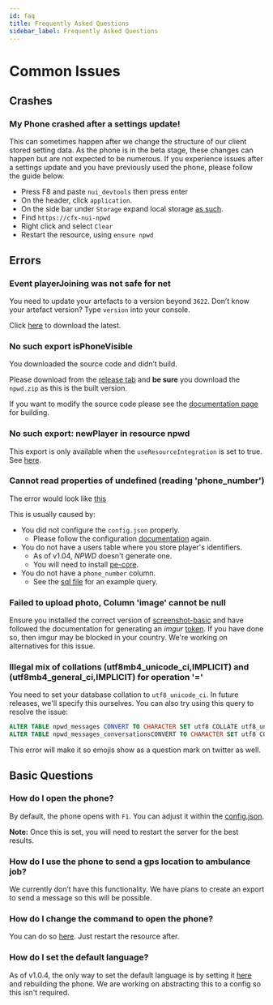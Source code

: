 ```yaml
---
id: faq
title: Frequently Asked Questions
sidebar_label: Frequently Asked Questions  
---
```


# Common Issues

## Crashes

### My Phone crashed after a settings update!

This can sometimes happen after we change the structure of our client stored setting data. As the phone is in the beta stage, these changes can happen but are not expected to be numerous. If you experience issues after a settings update and you have previously used the phone, please follow the guide below.

- Press F8 and paste `nui_devtools` then press enter
- On the header, click `application`. 
- On the side bar under `Storage` expand local storage [as such](https://i.imgur.com/1hvb8Fk.png).
- Find `https://cfx-nui-npwd`
- Right click and select `Clear`
- Restart the resource, using `ensure npwd `

## Errors

### Event playerJoining was not safe for net

You need to update your artefacts to a version beyond `3622`. Don’t know your artefact version? Type `version` into your console. 

Click [here](https://runtime.fivem.net/artifacts/fivem/build_server_windows/master/?) to download the latest.

### No such export isPhoneVisible

You downloaded the source code and didn’t build.

Please download from the [release tab](https://github.com/project-error/npwd/releases) and **be sure** you download the `npwd.zip` as this is the built version.

If you want to modify the source code please see the [documentation page](dev/DevelopmentBootstrap.md) for building.

### No such export: newPlayer in resource npwd

This export is only available when the `useResourceIntegration` is set to true. See [here](https://github.com/project-error/npwd/blob/fc2a905f0fd85db797b716053b8f0d4398b8bd61/config.json#L8).

### Cannot read properties of undefined (reading 'phone_number')
The error would look like [this](https://i.imgur.com/IIM0vEd.png)

This is usually caused by:
- You did not configure the `config.json` properly.
    - Please follow the configuration [documentation](start/installation#basic-configuration) again.
- You do not have a users table where you store player's identifiers. 
    - As of v1.04, *NPWD* doesn't generate one. 
    - You will need to install [pe-core](https://github.com/project-error/pe-core).
- You do not have a `phone_number` column. 
    - See the [sql file](https://github.com/project-error/npwd/blob/13335e98d55ea7a082bf08c7c17f24866658a2d1/import.sql#L3) for an example query.

### Failed to upload photo, Column 'image' cannot be null
Ensure you installed the correct version of [screenshot-basic](https://github.com/project-error/screenshot-basic) and have followed the documentation for generating an *imgur* [token](start/installation#setting-up-camera-functionality). If you have done so, then imgur may be blocked in your country. We're working on alternatives for this issue.

### Illegal mix of collations (utf8mb4_unicode_ci,IMPLICIT) and (utf8mb4_general_ci,IMPLICIT) for operation '='
You need to set your database collation to `utf8_unicode_ci`. In future releases, we'll specify this ourselves. You can also try using this query to resolve the issue:
```sql
ALTER TABLE npwd_messages CONVERT TO CHARACTER SET utf8 COLLATE utf8_unicode_ci;
ALTER TABLE npwd_messages_conversationsCONVERT TO CHARACTER SET utf8 COLLATE utf8_unicode_ci;
```
This error will make it so emojis show as a question mark on twitter as well.

## Basic Questions

### How do I open the phone?

By default, the phone opens with `F1`. You can adjust it within the [config.json](https://github.com/project-error/npwd/blob/20b7ca34416a8a428b0c4e39c1da80c8e96f5b0f/config.json#L9). 

**Note:** Once this is set, you will need to restart the server for the best results.

### How do I use the phone to send a gps location to ambulance job?

We currently don’t have this functionality. We have plans to create an export to send a message so this will be possible.

### How do I change the command to open the phone?

You can do so [here](https://github.com/project-error/npwd/blob/20b7ca34416a8a428b0c4e39c1da80c8e96f5b0f/config.json#L10). Just restart the resource after.

### How do I set the default language?

As of v1.0.4, the only way to set the default language is by setting it [here](https://github.com/project-error/npwd/blob/20b7ca34416a8a428b0c4e39c1da80c8e96f5b0f/phone/src/config/default.json#L3) and rebuilding the phone. We are working on abstracting this to a config so this isn't required.
